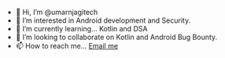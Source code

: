 - 👋 Hi, I’m @umarnjagitech
- 👀 I’m interested in Android development and Security.
- 🌱 I’m currently learning... Kotlin and DSA
- 💞️ I’m looking to collaborate on Kotlin and Android Bug Bounty.
- 📫 How to reach me... [Email me ](omarnjagi@gmail.com)

<!---
omarndungo/omarndungo is a ✨ special ✨ repository because its `README.md` (this file) appears on your GitHub profile.
You can click the Preview link to take a look at your changes.
--->
